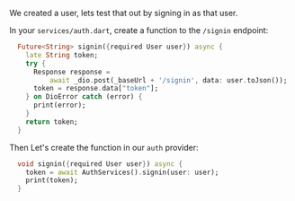 We created a user, lets test that out by signing in as that user.

In your `services/auth.dart`, create a function to the `/signin` endpoint:

```dart
  Future<String> signin({required User user}) async {
    late String token;
    try {
      Response response =
          await _dio.post(_baseUrl + '/signin', data: user.toJson());
      token = response.data["token"];
    } on DioError catch (error) {
      print(error);
    }
    return token;
  }
```

Then Let's create the function in our `auth` provider:

```dart
  void signin({required User user}) async {
    token = await AuthServices().signin(user: user);
    print(token);
  }
```
